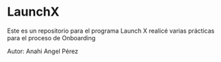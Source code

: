 # LaunchX

Este es un repositorio para el programa Launch X realicé varias prácticas para el proceso de Onboarding 

Autor: Anahi Angel Pérez
